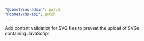 ```yaml
---
"@comet/cms-admin": patch
"@comet/cms-api": patch
---
```


Add content validation for SVG files to prevent the upload of SVGs containing JavaScript
